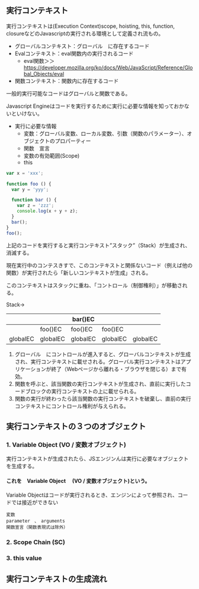 ## 実行コンテキスト

実行コンテキストは(Execution Context)scope, hoisting, this, function, closureなどのJavascriptの実行される環境として定義され流もの。

* グローバルコンテキスト：グローバル　に存在するコード
* Evalコンテキスト：eval関数内の実行されるコード
  * eval関数＞＞https://developer.mozilla.org/ko/docs/Web/JavaScript/Reference/Global_Objects/eval
* 関数コンテキスト：関数内に存在するコード

一般的実行可能なコードはグローバルと関数である。

Javascript Engineはコードを実行するために実行に必要な情報を知っておかないといけない。

* 実行に必要な情報
  * 変数：グローバル変数、ローカル変数、引数（関数のパラメーター）、オブジェクトのプロパーティー
  * 関数　宣言
  * 変数の有効範囲(Scope)
  * this

```javascript
var x = 'xxx';

function foo () {
  var y = 'yyy';

  function bar () {
    var z = 'zzz';
    console.log(x + y + z);
  }
  bar();
}
foo();
```

上記のコードを実行すると実行コンテキスト”スタック”（Stack）が生成され、消滅する。

現在実行中のコンテスきすで、このコンテキストと関係ないコード（例えば他の関数）が実行されたら「新しいコンテキストが生成」される。

このコンテキストはスタックに重ね、「コントロール（制御権利）」が移動される。


Stack→

|        |        |bar()EC|        |        |
|--------|--------|--------|--------|--------|
|        |foo()EC |foo()EC |foo()EC |        |
|globalEC|globalEC|globalEC|globalEC|globalEC|

1. グローバル　にコントロールが進入すると、グローバルコンテキストが生成され、実行コンテキストに載せされる。グローバル実行コンテキストはアプリケーションが終了（Webページから離れる・ブラウザを閉じる）まで有効。
2. 関数を呼ぶと、該当関数の実行コンテキストが生成され、直前に実行したコードブロックの実行コンテキストの上に載せられる。
3. 関数の実行が終わったら該当関数の実行コンテキストを破棄し、直前の実行コンテキストにコントロール権利が与えられる。


## 実行コンテキストの３つのオブジェクト

### 1. Variable Object (VO / 変数オブジェクト)

実行コンテキストが生成されたら、JSエンジンんは実行に必要なオブジェクトを生成する。

#### これを　Variable Object　 (VO / 変数オブジェクト)という。

Variable Objectはコードが実行されるとき、エンジンによって参照され、コードでは接近ができない

```
変数
parameter　、　arguments
関数宣言（関数表現式は除外）
```

<!--
Variable Object는 실행 컨텍스트의 프로퍼티이기 때문에 값을 갖는데 이 값은 다른 객체를 가리킨다. 그런데 전역 코드 실행시 생성되는 전역 컨텍스트의 경우와 함수를 실행할 때 생성되는 함수 컨텍스트의 경우, 가리키는 객체가 다르다. 이는 전역 코드와 함수의 내용이 다르기 때문이다. 예를 들어 전역 코드에는 매개변수가 없지만 함수에는 매개변수가 있다.

Variable Object가 가리키는 객체는 아래와 같다.
-->

### 2. Scope Chain (SC)

### 3. this value

## 実行コンテキストの生成流れ

